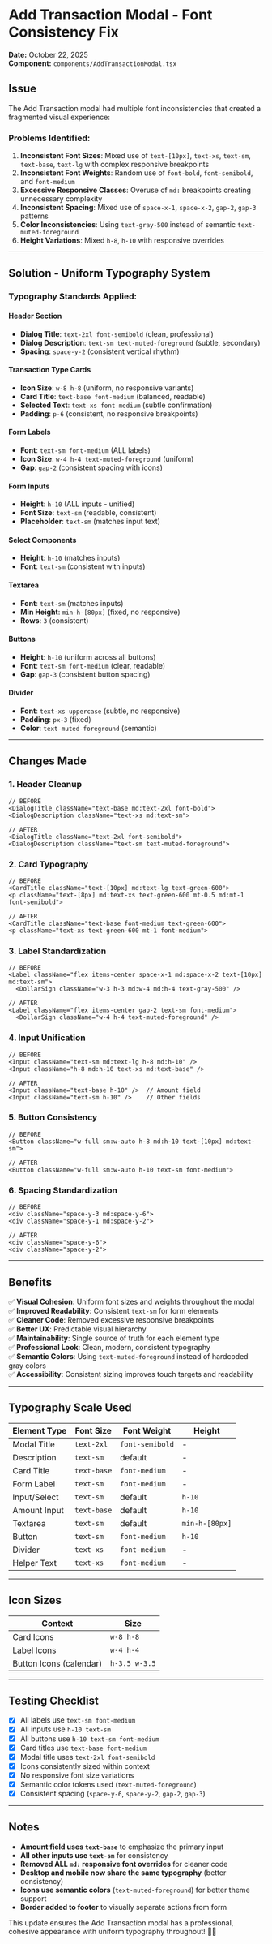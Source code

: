 # Add Transaction Modal - Font Consistency Fix

**Date:** October 22, 2025  
**Component:** `components/AddTransactionModal.tsx`

## Issue
The Add Transaction modal had multiple font inconsistencies that created a fragmented visual experience:

### Problems Identified:
1. **Inconsistent Font Sizes**: Mixed use of `text-[10px]`, `text-xs`, `text-sm`, `text-base`, `text-lg` with complex responsive breakpoints
2. **Inconsistent Font Weights**: Random use of `font-bold`, `font-semibold`, and `font-medium`
3. **Excessive Responsive Classes**: Overuse of `md:` breakpoints creating unnecessary complexity
4. **Inconsistent Spacing**: Mixed use of `space-x-1`, `space-x-2`, `gap-2`, `gap-3` patterns
5. **Color Inconsistencies**: Using `text-gray-500` instead of semantic `text-muted-foreground`
6. **Height Variations**: Mixed `h-8`, `h-10` with responsive overrides

---

## Solution - Uniform Typography System

### Typography Standards Applied:

#### **Header Section**
- **Dialog Title**: `text-2xl font-semibold` (clean, professional)
- **Dialog Description**: `text-sm text-muted-foreground` (subtle, secondary)
- **Spacing**: `space-y-2` (consistent vertical rhythm)

#### **Transaction Type Cards**
- **Icon Size**: `w-8 h-8` (uniform, no responsive variants)
- **Card Title**: `text-base font-medium` (balanced, readable)
- **Selected Text**: `text-xs font-medium` (subtle confirmation)
- **Padding**: `p-6` (consistent, no responsive breakpoints)

#### **Form Labels**
- **Font**: `text-sm font-medium` (ALL labels)
- **Icon Size**: `w-4 h-4 text-muted-foreground` (uniform)
- **Gap**: `gap-2` (consistent spacing with icons)

#### **Form Inputs**
- **Height**: `h-10` (ALL inputs - unified)
- **Font Size**: `text-sm` (readable, consistent)
- **Placeholder**: `text-sm` (matches input text)

#### **Select Components**
- **Height**: `h-10` (matches inputs)
- **Font**: `text-sm` (consistent with inputs)

#### **Textarea**
- **Font**: `text-sm` (matches inputs)
- **Min Height**: `min-h-[80px]` (fixed, no responsive)
- **Rows**: `3` (consistent)

#### **Buttons**
- **Height**: `h-10` (uniform across all buttons)
- **Font**: `text-sm font-medium` (clear, readable)
- **Gap**: `gap-3` (consistent button spacing)

#### **Divider**
- **Font**: `text-xs uppercase` (subtle, no responsive)
- **Padding**: `px-3` (fixed)
- **Color**: `text-muted-foreground` (semantic)

---

## Changes Made

### 1. **Header Cleanup**
```tsx
// BEFORE
<DialogTitle className="text-base md:text-2xl font-bold">
<DialogDescription className="text-xs md:text-sm">

// AFTER
<DialogTitle className="text-2xl font-semibold">
<DialogDescription className="text-sm text-muted-foreground">
```

### 2. **Card Typography**
```tsx
// BEFORE
<CardTitle className="text-[10px] md:text-lg text-green-600">
<p className="text-[8px] md:text-xs text-green-600 mt-0.5 md:mt-1 font-semibold">

// AFTER
<CardTitle className="text-base font-medium text-green-600">
<p className="text-xs text-green-600 mt-1 font-medium">
```

### 3. **Label Standardization**
```tsx
// BEFORE
<Label className="flex items-center space-x-1 md:space-x-2 text-[10px] md:text-sm">
  <DollarSign className="w-3 h-3 md:w-4 md:h-4 text-gray-500" />

// AFTER
<Label className="flex items-center gap-2 text-sm font-medium">
  <DollarSign className="w-4 h-4 text-muted-foreground" />
```

### 4. **Input Unification**
```tsx
// BEFORE
<Input className="text-sm md:text-lg h-8 md:h-10" />
<Input className="h-8 md:h-10 text-xs md:text-base" />

// AFTER
<Input className="text-base h-10" />  // Amount field
<Input className="text-sm h-10" />    // Other fields
```

### 5. **Button Consistency**
```tsx
// BEFORE
<Button className="w-full sm:w-auto h-8 md:h-10 text-[10px] md:text-sm">

// AFTER
<Button className="w-full sm:w-auto h-10 text-sm font-medium">
```

### 6. **Spacing Standardization**
```tsx
// BEFORE
<div className="space-y-3 md:space-y-6">
<div className="space-y-1 md:space-y-2">

// AFTER
<div className="space-y-6">
<div className="space-y-2">
```

---

## Benefits

✅ **Visual Cohesion**: Uniform font sizes and weights throughout the modal  
✅ **Improved Readability**: Consistent `text-sm` for form elements  
✅ **Cleaner Code**: Removed excessive responsive breakpoints  
✅ **Better UX**: Predictable visual hierarchy  
✅ **Maintainability**: Single source of truth for each element type  
✅ **Professional Look**: Clean, modern, consistent typography  
✅ **Semantic Colors**: Using `text-muted-foreground` instead of hardcoded gray colors  
✅ **Accessibility**: Consistent sizing improves touch targets and readability

---

## Typography Scale Used

| Element Type | Font Size | Font Weight | Height |
|-------------|-----------|-------------|---------|
| Modal Title | `text-2xl` | `font-semibold` | - |
| Description | `text-sm` | default | - |
| Card Title | `text-base` | `font-medium` | - |
| Form Label | `text-sm` | `font-medium` | - |
| Input/Select | `text-sm` | default | `h-10` |
| Amount Input | `text-base` | default | `h-10` |
| Textarea | `text-sm` | default | `min-h-[80px]` |
| Button | `text-sm` | `font-medium` | `h-10` |
| Divider | `text-xs` | `font-medium` | - |
| Helper Text | `text-xs` | `font-medium` | - |

---

## Icon Sizes

| Context | Size |
|---------|------|
| Card Icons | `w-8 h-8` |
| Label Icons | `w-4 h-4` |
| Button Icons (calendar) | `h-3.5 w-3.5` |

---

## Testing Checklist

- [x] All labels use `text-sm font-medium`
- [x] All inputs use `h-10 text-sm`
- [x] All buttons use `h-10 text-sm font-medium`
- [x] Card titles use `text-base font-medium`
- [x] Modal title uses `text-2xl font-semibold`
- [x] Icons consistently sized within context
- [x] No responsive font size variations
- [x] Semantic color tokens used (`text-muted-foreground`)
- [x] Consistent spacing (`space-y-6`, `space-y-2`, `gap-2`, `gap-3`)

---

## Notes

- **Amount field uses `text-base`** to emphasize the primary input
- **All other inputs use `text-sm`** for consistency
- **Removed ALL `md:` responsive font overrides** for cleaner code
- **Desktop and mobile now share the same typography** (better consistency)
- **Icons use semantic colors** (`text-muted-foreground`) for better theme support
- **Border added to footer** to visually separate actions from form

This update ensures the Add Transaction modal has a professional, cohesive appearance with uniform typography throughout! 🎨✨
